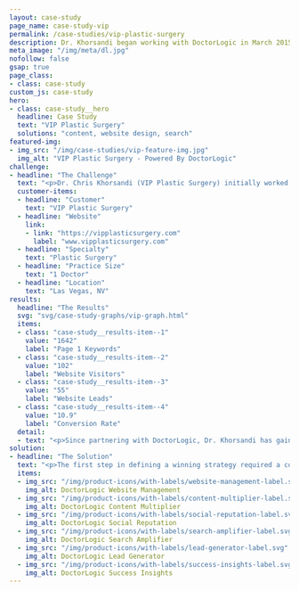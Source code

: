 ```yaml
---
layout: case-study
page_name: case-study-vip
permalink: /case-studies/vip-plastic-surgery
description: Dr. Khorsandi began working with DoctorLogic in March 2015 with the objective of building an SEO strategy that would amplify his offline experience into online authority, increase overall traffic, and win new patients from search.
meta_image: "/img/meta/dl.jpg"
nofollow: false
gsap: true
page_class:
- class: case-study
custom_js: case-study
hero:
- class: case-study__hero
  headline: Case Study
  text: "VIP Plastic Surgery"
  solutions: "content, website design, search"
featured-img:
- img_src: "/img/case-studies/vip-feature-img.jpg"
  img_alt: "VIP Plastic Surgery - Powered By DoctorLogic"
challenge:
- headline: "The Challenge" 
  text: "<p>Dr. Chris Khorsandi (VIP Plastic Surgery) initially worked with several vendors, who were costly and unable to fulfill their promises of attracting patient leads through website traffic. These vendors were promising results, but offering nothing due to their limited healthcare marketing experience. As a premiere plastic surgery practice in Las Vegas, Dr. Khorsandi did not feel his online presence accurately reflected his offline reputation, especially in one of the nation’s most competitive markets for plastic surgeons. Dr. Khorsandi began working with DoctorLogic in March 2015 with the objective of building an SEO strategy that would amplify his offline experience into online authority, increase overall traffic, and win new patients from search.</p>"
  customer-items:
  - headline: "Customer"
    text: "VIP Plastic Surgery"
  - headline: "Website"
    link:
    - link: "https://vipplasticsurgery.com"
      label: "www.vipplasticsurgery.com"
  - headline: "Specialty"
    text: "Plastic Surgery"
  - headline: "Practice Size"
    text: "1 Doctor"
  - headline: "Location"
    text: "Las Vegas, NV"
results:
  headline: "The Results"
  svg: "svg/case-study-graphs/vip-graph.html"
  items:
  - class: "case-study__results-item--1"
    value: "1642"
    label: "Page 1 Keywords"
  - class: "case-study__results-item--2"
    value: "102"
    label: "Website Visitors"
  - class: "case-study__results-item--3"
    value: "55"
    label: "Website Leads"
  - class: "case-study__results-item--4"
    value: "10.9"
    label: "Conversion Rate"
  detail:
  - text: "<p>Since partnering with DoctorLogic, Dr. Khorsandi has gained a competitive advantage in his market. VIP Plastic Surgery saw a growth in Page 1 keywords by 1,642%, resulting in an increase in website visits by 102%, a 55% increase in website leads, and a 10% lead-to-patient conversion rate. In addition to keyword ranking, the Before and After Photo Gallery brings in 67% of all page view traffic, with 34% leads coming strictly from the gallery page.</p><p>With DoctorLogic, VIP Plastic Surgery is leveraging technology to increase efficiency and track lead conversions that turn visitors into patients, leading to exponential growth.</p>"
solution:
- headline: "The Solution"
  text: "<p>The first step in defining a winning strategy required a comprehensive discussion with Dr. Khorsandi and his team. The competitive Las Vegas market was flooded with hundreds of other surgeons lobbying for the same goals and rankings, so our strategy needed to have a very targeted approach. We put together a strategy based on a comprehensive technical SEO audit and competitive research.</p><p>In order to implement the strategy, we created and designed a modern website that reflected the VIP Plastic Surgery brand and business model. With DoctorLogic’s proven technology and expert content writers, we created a new website specially designed to showcase the great work and reviews using DoctorLogic’s Before and After Galleries and Reputation Management solution. The website was also crafted to serve as the foundation of our SEO strategy. It includes more relevant keywords, is responsive to all devices, and easy to navigate.</p>"
  items:
  - img_src: "/img/product-icons/with-labels/website-management-label.svg"
    img_alt: DoctorLogic Website Management
  - img_src: "/img/product-icons/with-labels/content-multiplier-label.svg"
    img_alt: DoctorLogic Content Multiplier
  - img_src: "/img/product-icons/with-labels/social-reputation-label.svg"
    img_alt: DoctorLogic Social Reputation
  - img_src: "/img/product-icons/with-labels/search-amplifier-label.svg"
    img_alt: DoctorLogic Search Amplifier
  - img_src: "/img/product-icons/with-labels/lead-generator-label.svg"
    img_alt: DoctorLogic Lead Generator
  - img_src: "/img/product-icons/with-labels/success-insights-label.svg"
    img_alt: DoctorLogic Success Insights
---
```





